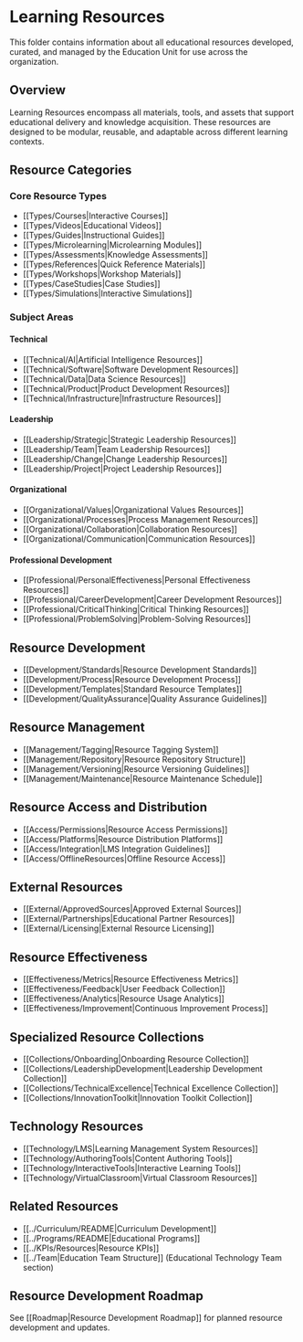 # Learning Resources

This folder contains information about all educational resources developed, curated, and managed by the Education Unit for use across the organization.

## Overview
Learning Resources encompass all materials, tools, and assets that support educational delivery and knowledge acquisition. These resources are designed to be modular, reusable, and adaptable across different learning contexts.

## Resource Categories

### Core Resource Types
- [[Types/Courses|Interactive Courses]]
- [[Types/Videos|Educational Videos]]
- [[Types/Guides|Instructional Guides]]
- [[Types/Microlearning|Microlearning Modules]]
- [[Types/Assessments|Knowledge Assessments]]
- [[Types/References|Quick Reference Materials]]
- [[Types/Workshops|Workshop Materials]]
- [[Types/CaseStudies|Case Studies]]
- [[Types/Simulations|Interactive Simulations]]

### Subject Areas

#### Technical
- [[Technical/AI|Artificial Intelligence Resources]]
- [[Technical/Software|Software Development Resources]]
- [[Technical/Data|Data Science Resources]]
- [[Technical/Product|Product Development Resources]]
- [[Technical/Infrastructure|Infrastructure Resources]]

#### Leadership
- [[Leadership/Strategic|Strategic Leadership Resources]]
- [[Leadership/Team|Team Leadership Resources]]
- [[Leadership/Change|Change Leadership Resources]]
- [[Leadership/Project|Project Leadership Resources]]

#### Organizational
- [[Organizational/Values|Organizational Values Resources]]
- [[Organizational/Processes|Process Management Resources]]
- [[Organizational/Collaboration|Collaboration Resources]]
- [[Organizational/Communication|Communication Resources]]

#### Professional Development
- [[Professional/PersonalEffectiveness|Personal Effectiveness Resources]]
- [[Professional/CareerDevelopment|Career Development Resources]]
- [[Professional/CriticalThinking|Critical Thinking Resources]]
- [[Professional/ProblemSolving|Problem-Solving Resources]]

## Resource Development
- [[Development/Standards|Resource Development Standards]]
- [[Development/Process|Resource Development Process]]
- [[Development/Templates|Standard Resource Templates]]
- [[Development/QualityAssurance|Quality Assurance Guidelines]]

## Resource Management
- [[Management/Tagging|Resource Tagging System]]
- [[Management/Repository|Resource Repository Structure]]
- [[Management/Versioning|Resource Versioning Guidelines]]
- [[Management/Maintenance|Resource Maintenance Schedule]]

## Resource Access and Distribution
- [[Access/Permissions|Resource Access Permissions]]
- [[Access/Platforms|Resource Distribution Platforms]]
- [[Access/Integration|LMS Integration Guidelines]]
- [[Access/OfflineResources|Offline Resource Access]]

## External Resources
- [[External/ApprovedSources|Approved External Sources]]
- [[External/Partnerships|Educational Partner Resources]]
- [[External/Licensing|External Resource Licensing]]

## Resource Effectiveness
- [[Effectiveness/Metrics|Resource Effectiveness Metrics]]
- [[Effectiveness/Feedback|User Feedback Collection]]
- [[Effectiveness/Analytics|Resource Usage Analytics]]
- [[Effectiveness/Improvement|Continuous Improvement Process]]

## Specialized Resource Collections
- [[Collections/Onboarding|Onboarding Resource Collection]]
- [[Collections/LeadershipDevelopment|Leadership Development Collection]]
- [[Collections/TechnicalExcellence|Technical Excellence Collection]]
- [[Collections/InnovationToolkit|Innovation Toolkit Collection]]

## Technology Resources
- [[Technology/LMS|Learning Management System Resources]]
- [[Technology/AuthoringTools|Content Authoring Tools]]
- [[Technology/InteractiveTools|Interactive Learning Tools]]
- [[Technology/VirtualClassroom|Virtual Classroom Resources]]

## Related Resources
- [[../Curriculum/README|Curriculum Development]]
- [[../Programs/README|Educational Programs]]
- [[../KPIs/Resources|Resource KPIs]]
- [[../Team|Education Team Structure]] (Educational Technology Team section)

## Resource Development Roadmap
See [[Roadmap|Resource Development Roadmap]] for planned resource development and updates. 